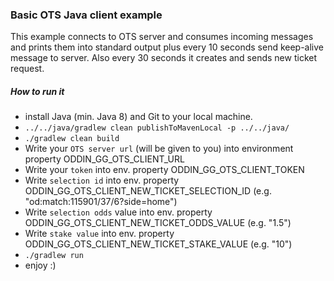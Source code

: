### Basic OTS Java client example

This example connects to OTS server and consumes incoming messages and prints them into standard output plus every
10 seconds send keep-alive message to server. Also every 30 seconds it creates and sends new ticket request.

##### How to run it
- install Java (min. Java 8) and Git to your local machine.
- ```../../java/gradlew clean publishToMavenLocal -p ../../java/```
- ```./gradlew clean build```
- Write your `OTS server url` (will be given to you) into environment property ODDIN_GG_OTS_CLIENT_URL
- Write your `token` into env. property ODDIN_GG_OTS_CLIENT_TOKEN
- Write `selection id` into env. property ODDIN_GG_OTS_CLIENT_NEW_TICKET_SELECTION_ID (e.g. "od:match:115901/37/6?side=home")
- Write `selection odds` value into env. property ODDIN_GG_OTS_CLIENT_NEW_TICKET_ODDS_VALUE (e.g. "1.5")
- Write `stake value` into env. property ODDIN_GG_OTS_CLIENT_NEW_TICKET_STAKE_VALUE (e.g. "10")
- ```./gradlew run```
- enjoy :)
